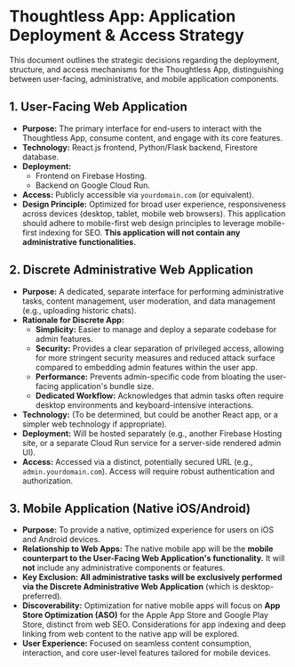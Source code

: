 # Thoughtless App: Application Deployment & Access Strategy

This document outlines the strategic decisions regarding the deployment, structure, and access mechanisms for the Thoughtless App, distinguishing between user-facing, administrative, and mobile application components.

## 1. User-Facing Web Application

*   **Purpose:** The primary interface for end-users to interact with the Thoughtless App, consume content, and engage with its core features.
*   **Technology:** React.js frontend, Python/Flask backend, Firestore database.
*   **Deployment:**
    *   Frontend on Firebase Hosting.
    *   Backend on Google Cloud Run.
*   **Access:** Publicly accessible via `yourdomain.com` (or equivalent).
*   **Design Principle:** Optimized for broad user experience, responsiveness across devices (desktop, tablet, mobile web browsers). This application should adhere to mobile-first web design principles to leverage mobile-first indexing for SEO. **This application will not contain any administrative functionalities.**

## 2. Discrete Administrative Web Application

*   **Purpose:** A dedicated, separate interface for performing administrative tasks, content management, user moderation, and data management (e.g., uploading historic chats).
*   **Rationale for Discrete App:**
    *   **Simplicity:** Easier to manage and deploy a separate codebase for admin features.
    *   **Security:** Provides a clear separation of privileged access, allowing for more stringent security measures and reduced attack surface compared to embedding admin features within the user app.
    *   **Performance:** Prevents admin-specific code from bloating the user-facing application's bundle size.
    *   **Dedicated Workflow:** Acknowledges that admin tasks often require desktop environments and keyboard-intensive interactions.
*   **Technology:** (To be determined, but could be another React app, or a simpler web technology if appropriate).
*   **Deployment:** Will be hosted separately (e.g., another Firebase Hosting site, or a separate Cloud Run service for a server-side rendered admin UI).
*   **Access:** Accessed via a distinct, potentially secured URL (e.g., `admin.yourdomain.com`). Access will require robust authentication and authorization.

## 3. Mobile Application (Native iOS/Android)

*   **Purpose:** To provide a native, optimized experience for users on iOS and Android devices.
*   **Relationship to Web Apps:** The native mobile app will be the **mobile counterpart to the User-Facing Web Application's functionality.** It will **not** include any administrative components or features.
*   **Key Exclusion:** **All administrative tasks will be exclusively performed via the Discrete Administrative Web Application** (which is desktop-preferred).
*   **Discoverability:** Optimization for native mobile apps will focus on **App Store Optimization (ASO)** for the Apple App Store and Google Play Store, distinct from web SEO. Considerations for app indexing and deep linking from web content to the native app will be explored.
*   **User Experience:** Focused on seamless content consumption, interaction, and core user-level features tailored for mobile devices.